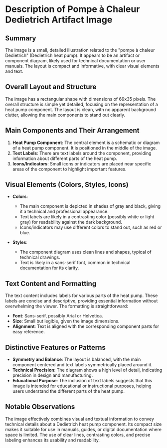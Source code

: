# Description of Pompe à Chaleur Dedietrich Artifact Image

## Summary
The image is a small, detailed illustration related to the "pompe à chaleur Dedietrich" (Dedietrich heat pump). It appears to be an artifact or component diagram, likely used for technical documentation or user manuals. The layout is compact and informative, with clear visual elements and text.

## Overall Layout and Structure
The image has a rectangular shape with dimensions of 69x35 pixels. The overall structure is simple yet detailed, focusing on the representation of a heat pump component. The layout is clean, with no apparent background clutter, allowing the main components to stand out clearly.

## Main Components and Their Arrangement
1. **Heat Pump Component**: The central element is a schematic or diagram of a heat pump component. It is positioned in the middle of the image.
2. **Text Labels**: There are text labels around the component, providing information about different parts of the heat pump.
3. **Icons/Indicators**: Small icons or indicators are placed near specific areas of the component to highlight important features.

## Visual Elements (Colors, Styles, Icons)
- **Colors**:
  - The main component is depicted in shades of gray and black, giving it a technical and professional appearance.
  - Text labels are likely in a contrasting color (possibly white or light gray) for readability against the dark background.
  - Icons/indicators may use different colors to stand out, such as red or blue.

- **Styles**:
  - The component diagram uses clean lines and shapes, typical of technical drawings.
  - Text is likely in a sans-serif font, common in technical documentation for its clarity.

## Text Content and Formatting
The text content includes labels for various parts of the heat pump. These labels are concise and descriptive, providing essential information without overwhelming the viewer. The formatting is straightforward:
- **Font**: Sans-serif, possibly Arial or Helvetica.
- **Size**: Small but legible, given the image dimensions.
- **Alignment**: Text is aligned with the corresponding component parts for easy reference.

## Distinctive Features or Patterns
- **Symmetry and Balance**: The layout is balanced, with the main component centered and text labels symmetrically placed around it.
- **Technical Precision**: The diagram shows a high level of detail, indicating precision in design and manufacturing.
- **Educational Purpose**: The inclusion of text labels suggests that this image is intended for educational or instructional purposes, helping users understand the different parts of the heat pump.

## Notable Observations
The image effectively combines visual and textual information to convey technical details about a Dedietrich heat pump component. Its compact size makes it suitable for use in manuals, guides, or digital documentation where space is limited. The use of clear lines, contrasting colors, and precise labeling enhances its usability and readability.